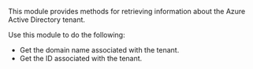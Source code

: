 This module provides methods for retrieving information about the Azure Active Directory tenant.

Use this module to do the following:

- Get the domain name associated with the tenant.
- Get the ID associated with the tenant.